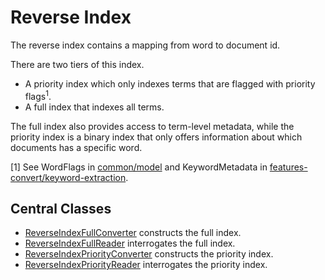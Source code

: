 # Reverse Index

The reverse index contains a mapping from word to document id. 

There are two tiers of this index.

* A priority index which only indexes terms that are flagged with priority flags<sup>1</sup>.
* A full index that indexes all terms. 

The full index also provides access to term-level metadata, while the priority index is a binary index that only offers information about which documents has a specific word.

[1] See WordFlags in [common/model](../../common/model/) and
KeywordMetadata in [features-convert/keyword-extraction](../../features-convert/keyword-extraction).

## Central Classes

* [ReverseIndexFullConverter](src/main/java/nu/marginalia/index/full/ReverseIndexFullConverter.java) constructs the full index.
* [ReverseIndexFullReader](src/main/java/nu/marginalia/index/full/ReverseIndexFullReader.java) interrogates the full index.
* [ReverseIndexPriorityConverter](src/main/java/nu/marginalia/index/priority/ReverseIndexPriorityConverter.java) constructs the priority index.
* [ReverseIndexPriorityReader](src/main/java/nu/marginalia/index/priority/ReverseIndexPriorityReader.java) interrogates the priority index.
